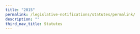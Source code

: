 ```yaml
---
title: "2015"
permalink: /legislative-notifications/statutes/permalink/
description: ""
third_nav_title: Statutes
---
```

